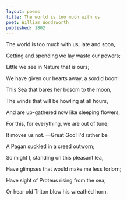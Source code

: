 ```yaml
---
layout: poems
title: The world is too much with us
poet: William Wordsworth
published: 1802
---
```

The world is too much with us; late and soon,

Getting and spending we lay waste our powers;

Little we see in Nature that is ours;

We have given our hearts away, a sordid boon!

This Sea that bares her bosom to the moon,

The winds that will be howling at all hours,

And are up-gathered now like sleeping flowers,

For this, for everything, we are out of tune;

It moves us not. —Great God! I'd rather be

A Pagan suckled in a creed outworn;

So might I, standing on this pleasant lea,

Have glimpses that would make me less forlorn;

Have sight of Proteus rising from the sea;

Or hear old Triton blow his wreathèd horn.